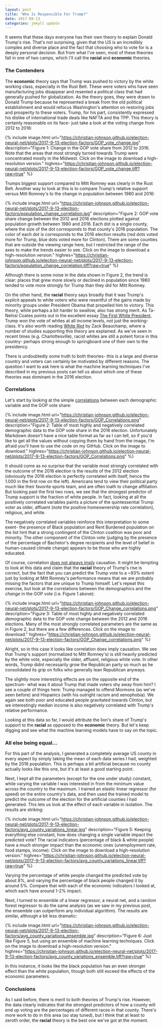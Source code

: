 ```yaml
---
layout: post
title: "Who Is Responsible For Trump?"
date: 2017-09-13
categories: jekyll update
---
```


It seems that these days everyone has their own theory to explain Donald Trump's rise.
That's not surprising, given that the US is an incredibly complex and diverse place and the fact that choosing who to vote for is a deeply personal decision.
But from what I've seen, most of these theories fall in one of two camps, which I'll call the __racial__ and __economic__ theories.

### The Contenders

The __economic__ theory says that Trump was pushed to victory by the white working class, especially in the Rust Belt. 
These were voters who have seen manufacturing jobs disappear and resented a political class that had generally pushed for globalization.
As the theory goes, they were drawn to Donald Trump because he represented a break from the old political establishment and would refocus Washington's attention on restoring jobs and prosperity to these voters. 
Trump, for his part, consistently expressed his dislike of international trade deals like NAFTA and the TPP.
This theory is certainly reasonable on its face- just take a look at the voting change from 2012 to 2016:

{% include image.html url="https://christian-johnson.github.io/election-neural-net/plots/2017-9-13-election-factors/GOP_vote_change.jpg" description="Figure 1: Change in the GOP vote share from 2012 to 2016. Note that the areas that most strongly turned towards Trump were concentrated mostly in the Midwest. Click on the image to download a high-resolution version." highres="https://christian-johnson.github.io/election-neural-net/plots/2017-9-13-election-factors/GOP_vote_change.tiff?raw=true" %}

Trumps biggest support compared to Mitt Romney was clearly in the Rust Belt. 
Another way to look at this is to compare Trump's relative support versus Mitt Romney's to the change in population between 1980 and 2016:

{% include image.html url="https://christian-johnson.github.io/election-neural-net/plots/2017-9-13-election-factors/population_change_correlation.jpg" description="Figure 2: GOP vote share change between the 2012 and 2016 elections plotted against population growth between 1980 and 2016. Each dot is a single county, where the size of the dot corresponds to that county's 2016 population. The color of each dot is corresponds to the 2016 election results (red dots voted more for Trump, blue dots voted more for Clinton). There are some counties that are outside the viewing range here, but I restricted the range of the axes to make the trends easier to see. Click on the image to download a high-resolution version." highres="https://christian-johnson.github.io/election-neural-net/plots/2017-9-13-election-factors/population_change_correlation.tiff?raw=true" %}

Although there is some noise in the data shown in Figure 2, the trend is clear: places that grew more slowly or declined in population since 1980 tended to vote more strongly for Trump than they did for Mitt Romney.

On the other hand, the __racial__ theory says broadly that it was Trump's explicit appeals to white voters who were resentful of the gains made by minority groups under President Obama that propelled him to victory.
This theory, while perhaps a bit harder to swallow, also has strong merit.
As Ta-Nehisi Coates points out in the excellent essay [The First White President](https://www.theatlantic.com/magazine/archive/2017/10/the-first-white-president-ta-nehisi-coates/537909/), Trump won the vote of whites at all income levels, not just the working-class.
It's also worth reading [White Riot](https://www.vox.com/2016/9/19/12933072/far-right-white-riot-trump-brexit) by Zack Beauchamp, where a number of studies supporting this theory are explained.
As we've seen in recent times (e.g. Charlottesville), racist whites are still a potent force in this country- perhaps strong enough to springboard one of their own to the presidency.

There is undoubtedly some truth to both theories- this is a large and diverse country and voters can certainly be motivated by different reasons.
The question I want to ask here is what the machine learning techniques I've described in my previous posts can tell us about which one of these theories was dominant in the 2016 election.

### Correlations

Let's start by looking at the simple [correlations](https://en.wikipedia.org/wiki/Correlation_and_dependence) between each demographic variable and the GOP vote share:

{% include image.html url="https://christian-johnson.github.io/election-neural-net/plots/2017-9-13-election-factors/GOP_Correlations.png" description="Figure 2: Table of most highly and negatively correlated demographic data to the GOP vote share in the 2016 election. Unfortunately Markdown doesn't have a nice table format as far as I can tell, so if you'd like to get all the values without copying them by hand from the image, I'm afraid you'll have to use the code on my GitHub. Click on the image to download." highres="https://christian-johnson.github.io/election-neural-net/plots/2017-9-13-election-factors/GOP_Correlations.png" %}

It should come as no surprise that the variable most strongly correlated with the outcome of the 2016 election is the results of the 2012 election (obviously the 2016 election is perfectly correlated with itself, hence the 1.000 in the first row on the left). 
Americans tend to view their political party much like their favorite sports team, and are often loath to change affiliation.
But looking past the first two rows, we see that the strongest predictor of Trump support is the fraction of white people. 
In fact, looking at all the positively correlated variables paints a picture of the quintessential Trump voter as older, affluent (note the positive homeownership rate correlation), religious, and white.

The negatively correlated variables reinforce this interpretation to some exent- the presence of Black population and Rent Burdened population on the list hint that a strong contingent of the Clinton coalition was poor and minority. 
The other component of the Clinton vote (judging by the presence of the percentage of Bachelor's degree recipients and the level of belief in human-caused climate change) appears to be those who are highly educated.

Of course, correlation [does not always imply](https://www.xkcd.com/552/) causation.
It might be tempting to look at this data and claim that the __racial__ theory of Trump's rise is correct, but the fact that you can predict the Trump vote to a ~93% extent just by looking at Mitt Romney's performance means that we are probably missing the factors that are unique to Trump himself.
Let's repeat this exercise, but look at the correlations between the demographics and the *change* in the GOP vote (i.e. Figure 1 above):

{% include image.html url="https://christian-johnson.github.io/election-neural-net/plots/2017-9-13-election-factors/GOP_Change_correlations.png" description="Figure 3: Table of most highly and negatively correlated demographic data to the GOP vote change between the 2012 and 2016 elections. Many of the most strongly correlated parameters are the same as in Figure 2, but there are a few differences. Click on the image to download." highres="https://christian-johnson.github.io/election-neural-net/plots/2017-9-13-election-factors/GOP_Change_correlations.png" %}

Alright, so in this case it looks like correlation does imply causation. 
We see that Trump's support (normalized to Mitt Romney's) is still heavily predicted by the white vote, especially the older, affluent, religious white vote.
In other words, Trump didnt necessarily grow the Republican party so much as he consolidated its grip on folks who generally lean Republican anyways.

The slightly more interesting effects are on the opposite end of the spectrum- what was it about Trump that made voters shy away from him?
I see a couple of things here: Trump managed to offend Mormons (as we've seen before) and Hispanics (with his outright racism and xenophobia).
We again see both poor and educated people gravitated towards Clinton, but we interestingly median income is also negatively correlated with Trump's relative performance.

Looking at this data so far, I would attribute the lion's share of Trump's support to the __racial__ as opposed to the __economic__ theory. 
But let's keep digging and see what the machine learning models have to say on the topic.


### All else being equal...

For this part of the analysis, I generated a completely average US county in every aspect by simply taking the mean of each data series I had, weighted by the 2016 population.
This is perhaps a bit artificial because no county actually looks like this one, but it's at least a good starting point.

Next, I kept all the parameters (except for the one under study) constant, while varying the variable I was interested in from the minimum value across the country to the maximum. 
I trained an elastic linear regressor (for speed) on the entire country's data, and then used the trained model to predict the outcome of the election for the artificial counties I had generated.
This lets us look at the effect of each variable in isolation.
The results are striking:

{% include image.html url="https://christian-johnson.github.io/election-neural-net/plots/2017-9-13-election-factors/avg_county_variations_linear.jpg" description="Figure 5: Keeping everything else constant, how does changing a single variable impact the predicted vote? The racial indicators (percentage of black & white people) have a much stronger impact than the economic ones (unemployment rate, food stamps, income).  Click on the image to download a high-resolution version." highres="https://christian-johnson.github.io/election-neural-net/plots/2017-9-13-election-factors/avg_county_variations_linear.tiff?raw=true" %}

Varying the percentage of white people changed the predicted vote by about 8%, and varying the percentage of black people changed it by around 5%.
Compare that with each of the economic indicators I looked at, which each have around 1-2% impact.

Next, I turned to ensemble of a linear regressor, a neural net, and a random forest regressor to do the same analysis (as we saw in my previous post, the ensemble can outperform any individual algorithm).
The results are similar, although a bit less dramatic:

{% include image.html url="https://christian-johnson.github.io/election-neural-net/plots/2017-9-13-election-factors/avg_county_variations_ensemble.jpg" description="Figure 6: Just like Figure 5, but using an ensemble of machine learning techniques. Click on the image to download a high-resolution version." highres="https://christian-johnson.github.io/election-neural-net/plots/2017-9-13-election-factors/avg_county_variations_ensemble.tiff?raw=true" %}

In this instance, it looks like the black population has an even stronger effect than the white population, though both still exceed the effects of the economic parameters.

### Conclusions

As I said before, there is merit to both theories of Trump's rise.
However, the data clearly indicates that the strongest predictors of how a county will end up voting are the percentages of different races in that county.
There's more work to do in this area (so stay tuned), but I think that at least to zeroth order, the __racial__ theory is the best one we've got at the moment.